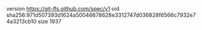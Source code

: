 version https://git-lfs.github.com/spec/v1
oid sha256:971d507393d1624a50046678628e3312747d036828f6566c7932e74a3213cb10
size 1937
